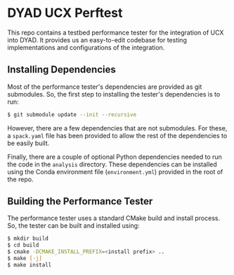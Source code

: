 # DYAD UCX Perftest

This repo contains a testbed performance tester for the integration of UCX into DYAD.
It provides us an easy-to-edit codebase for testing implementations and configurations of the integration.

## Installing Dependencies

Most of the performance tester's dependencies are provided as git submodules. So, the first step to installing
the tester's dependencies is to run:

```bash
$ git submodule update --init --recursive
```

However, there are a few dependencies that are not submodules. For these, a `spack.yaml` file has been provided
to allow the rest of the dependencies to be easily built.

Finally, there are a couple of optional Python dependencies needed to run the code in the `analysis` directory.
These dependencies can be installed using the Conda environment file (`environment.yml`) provided in the root of the repo.

## Building the Performance Tester

The performance tester uses a standard CMake build and install process. So, the tester can be built and installed using:

```bash
$ mkdir build
$ cd build
$ cmake -DCMAKE_INSTALL_PREFIX=<install prefix> ..
$ make [-j]
$ make install
```